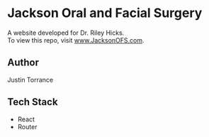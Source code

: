 # Jackson Oral and Facial Surgery

A website developed for Dr. Riley Hicks.  
To view this repo, visit www.JacksonOFS.com.

## Author

Justin Torrance

## Tech Stack

- React
- Router
